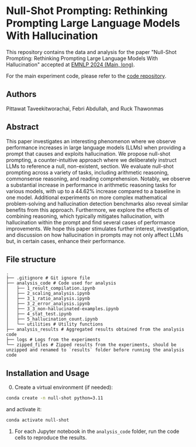 # Null-Shot Prompting: Rethinking Prompting Large Language Models With Hallucination

This repository contains the data and analysis for the paper "Null-Shot Prompting: Rethinking Prompting Large Language Models With Hallucination" accepted at [EMNLP 2024 (Main, long)](https://2024.emnlp.org/program/accepted_main_conference/).

For the main experiment code, please refer to the [code repository](https://github.com/Pittawat2542/null-shot-prompting/tree/main).

## Authors
Pittawat Taveekitworachai, Febri Abdullah, and Ruck Thawonmas

## Abstract

This paper investigates an interesting phenomenon where we observe performance increases in large language models (LLMs) when providing a prompt that causes and exploits hallucination. We propose null-shot prompting, a counter-intuitive approach where we deliberately instruct LLMs to reference a null, non-existent, section. We evaluate null-shot prompting across a variety of tasks, including arithmetic reasoning, commonsense reasoning, and reading comprehension. Notably, we observe a substantial increase in performance in arithmetic reasoning tasks for various models, with up to a 44.62% increase compared to a baseline in one model. Additional experiments on more complex mathematical problem-solving and hallucination detection benchmarks also reveal similar benefits from this approach. Furthermore, we explore the effects of combining reasoning, which typically mitigates hallucination, with hallucination within the prompt and find several cases of performance improvements. We hope this paper stimulates further interest, investigation, and discussion on how hallucination in prompts may not only affect LLMs but, in certain cases, enhance their performance.

## File structure
```
.
├── .gitignore # Git ignore file
├── analysis_code # Code used for analysis
│   ├── 1_result_compilation.ipynb
│   ├── 2_scaling_analysis.ipynb
│   ├── 3_1_ratio_analysis.ipynb
│   ├── 3_2_error_analysis.ipynb
│   ├── 3_3_non-hallucinated-examples.ipynb
│   ├── 4_stat_test.ipynb
│   ├── 5_hallucination_count.ipynb
│   └── utilities # Utility functions
├── analysis_results # Aggregated results obtained from the analysis code
├── logs # Logs from the experiments
└── zipped_files # Zipped results from the experiments, should be unzipped and renamed to `results` folder before running the analysis code
```

## Installation and Usage
0. Create a virtual environment (if needed):
```bash
conda create -n null-shot python=3.11
```
and activate it:
```bash
conda activate null-shot
```
1. For each Jupyter notebook in the `analysis_code` folder, run the code cells to reproduce the results.
